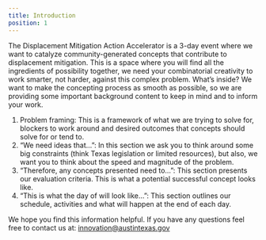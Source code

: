 ```yaml
---
title: Introduction
position: 1
---
```


The Displacement Mitigation Action Accelerator is a 3-day event where we want to catalyze community-generated concepts that contribute to displacement mitigation. This is a space where you will find all the ingredients of possibility together, we need your combinatorial creativity to work smarter, not harder, against this complex problem. 
What’s inside? 
We want to make the concepting process as smooth as possible, so we are providing some important background content to keep in mind and to inform your work. 
1. Problem framing: This is a framework of what we are trying to solve for, blockers to work around and desired outcomes that concepts should solve for or tend to. 
2. “We need ideas that…”: In this section we ask you to think around some big constraints (think Texas legislation or limited resources), but also, we want you to think about the speed and magnitude of the problem. 
3. “Therefore, any concepts presented need to…”: This section presents our evaluation criteria. This is what a potential successful concept looks like. 
4. “This is what the day of will look like…”: This section outlines our schedule, activities and what will happen at the end of each day. 

We hope you find this information helpful. If you have any questions feel free to contact us at: innovation@austintexas.gov 

